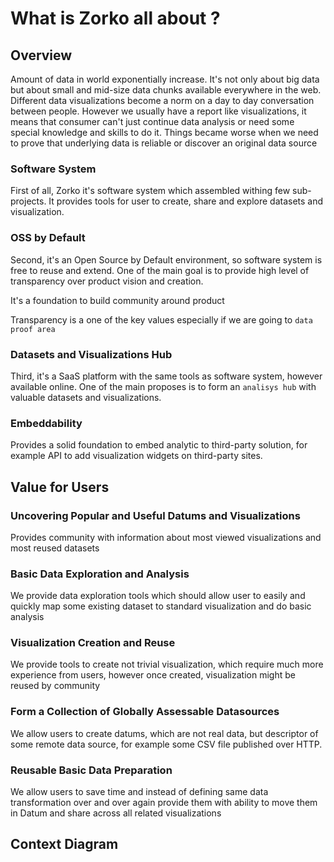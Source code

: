 # What is Zorko all about ?

## Overview

Amount of data in world exponentially increase.
It's not only about big data but about small and mid-size data chunks available everywhere in the web. 
Different data visualizations become a norm on a day to day conversation between people.
However we usually have a report like visualizations, it means that consumer can't just continue data analysis or 
need some special knowledge and skills to do it. Things became worse when we need to prove that 
underlying data is reliable or discover an original data source

### Software System

First of all, Zorko it's software system which assembled withing few sub-projects.
It provides tools for user to create, share and explore datasets and visualization. 

### OSS by Default

Second, it's an Open Source by Default environment, so software system is free to reuse and extend.
One of the main goal is to provide high level of transparency over product vision and creation. 

It's a foundation to build community around product

Transparency is a one of the key values especially if we are going to `data proof area`

### Datasets and Visualizations Hub

Third, it's a SaaS platform with the same tools as software system, however available online.
One of the main proposes is to form an `analisys hub` with valuable datasets and visualizations.

### Embeddability

Provides a solid foundation to embed analytic to third-party solution, for example  API to add visualization widgets 
on third-party sites.

## Value for Users

### Uncovering Popular and Useful Datums and Visualizations

Provides community with information about most viewed visualizations and most reused datasets

### Basic Data Exploration and Analysis

We provide data exploration tools which should allow user to easily and quickly map 
some existing dataset to standard visualization and do basic analysis

### Visualization Creation and Reuse

We provide tools to create not trivial visualization, which require much more experience from users, however once
created, visualization might be reused by community
 
### Form a Collection of Globally Assessable Datasources  

We allow users to create datums, which are not real data, but descriptor of some remote data source, for example some
CSV file published over HTTP.

### Reusable Basic Data Preparation 

We allow users to save time and instead of defining same data transformation over and over again provide them with 
ability to move them in Datum and share across all related visualizations

## Context Diagram

<form id="myEmbeddedDiagramForm" target="myEmbeddedDiagram" method="post" action="https://structurizr.com/embed/express" style="display: none;">
<textarea name="definition">
{
  "type": "System Context",
  "scope": "Zorko",
  "description": "The system context diagram for the Zorko Platform",
  "size": "A5_Landscape",


  "elements": [
    {
      "type": "Person",
      "name": "Anonymous User",
      "description": "Anybody on the web",
      "tags": "",
      "position": "260,105"
    },
    {
      "type": "Software System",
      "name": "DataSource",
      "description": "Various JSON,CSV,TSV resources accessable over HTTP",
      "tags": "",
      "position": "230,1130",
      "containers": []
    },
    {
      "type": "Software System",
      "name": "Zorko",
      "description": "Hub to share, create and explore datasets and visualizations",
      "tags": "Internal",
      "position": "1415,580",
      "containers": []
    }
  ],


  "relationships": [
    {
      "source": "Anonymous User",
      "description": "View, create, explore datasets and visualizations under anonym authority",
      "technology": "",
      "destination": "Zorko",
      "tags": ""
    },
    {
      "source": "Zorko",
      "description": "Establish connection and fetch data",
      "technology": "Data consumption could be done as by client app as by server",
      "destination": "DataSource",
      "tags": ""
    }
  ],


  "styles": [
    {
      "type": "element",
      "tag": "Person",
      "width": "",
      "height": "",
      "background": "#08427b",
      "color": "#ffffff",
      "fontSize": "",
      "border": "",
      "opacity": "",
      "shape": "Person"
    },
    {
      "type": "element",
      "tag": "Software System",
      "width": "",
      "height": "",
      "background": "#1168bd",
      "color": "#ffffff",
      "fontSize": "",
      "border": "",
      "opacity": "",
      "shape": ""
    }
  ]
}
</textarea>
<input name="iframe" value="myEmbeddedDiagram" />
</form>

<iframe id="myEmbeddedDiagram" name="myEmbeddedDiagram" width="100%" marginwidth="0" marginheight="0" frameborder="0" scrolling="no" allowfullscreen="true"></iframe>

<script type="text/javascript">
document.getElementById('myEmbeddedDiagramForm').submit();
</script>

<script type="text/javascript" src="https://structurizr.com/static/js/structurizr-responsive-embed.js"></script>
